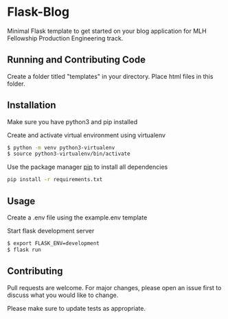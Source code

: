 # Flask-Blog

Minimal Flask template to get started on your blog application for MLH Fellowship Production Engineering track.
 
 
## Running and Contributing Code


Create a folder titled "templates" in your directory. Place html files in this folder.

## Installation

Make sure you have python3 and pip installed


Create and activate virtual environment using virtualenv
```bash
$ python -m venv python3-virtualenv
$ source python3-virtualenv/bin/activate
```

Use the package manager [pip](https://pip.pypa.io/en/stable/) to install all dependencies

```bash
pip install -r requirements.txt
```

## Usage


Create a .env file using the example.env template


Start flask development server
```bash
$ export FLASK_ENV=development
$ flask run
```

## Contributing
Pull requests are welcome. For major changes, please open an issue first to discuss what you would like to change.

Please make sure to update tests as appropriate.
